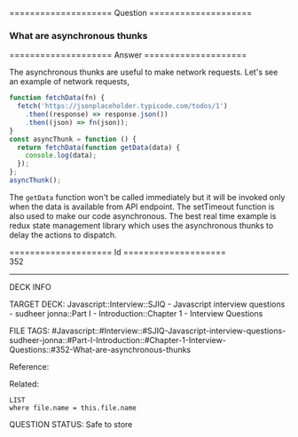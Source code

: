 ==================== Question ====================  

### What are asynchronous thunks  

==================== Answer ====================  

The asynchronous thunks are useful to make network requests. Let's see an
example of network requests,

```javascript
function fetchData(fn) {
  fetch('https://jsonplaceholder.typicode.com/todos/1')
    .then((response) => response.json())
    .then((json) => fn(json));
}
const asyncThunk = function () {
  return fetchData(function getData(data) {
    console.log(data);
  });
};
asyncThunk();
```

The `getData` function won't be called immediately but it will be invoked only
when the data is available from API endpoint. The setTimeout function is also
used to make our code asynchronous. The best real time example is redux state
management library which uses the asynchronous thunks to delay the actions to
dispatch.

==================== Id ====================  
352

---

DECK INFO

TARGET DECK: Javascript::Interview::SJIQ - Javascript interview questions - sudheer jonna::Part I - Introduction::Chapter 1 - Interview Questions

FILE TAGS: #Javascript::#Interview::#SJIQ-Javascript-interview-questions-sudheer-jonna::#Part-I-Introduction::#Chapter-1-Interview-Questions::#352-What-are-asynchronous-thunks

Reference:

Related:

```dataview
LIST
where file.name = this.file.name
```

QUESTION STATUS: Safe to store
